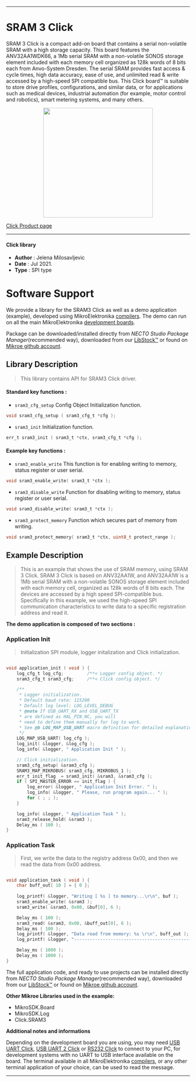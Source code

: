 
---
# SRAM 3 Click

SRAM 3 Click is a compact add-on board that contains a serial non-volatile SRAM with a high storage capacity. This board features the ANV32AA1WDK66, a 1Mb serial SRAM with a non-volatile SONOS storage element included with each memory cell organized as 128k words of 8 bits each from Anvo-System Dresden. The serial SRAM provides fast access & cycle times, high data accuracy, ease of use, and unlimited read & write accessed by a high-speed SPI compatible bus. This Click board™ is suitable to store drive profiles, configurations, and similar data, or for applications such as medical devices, industrial automation (for example, motor control and robotics), smart metering systems, and many others.

<p align="center">
  <img src="https://download.mikroe.com/images/click_for_ide/sram_3_click.png" height=300px>
</p>

[Click Product page](https://www.mikroe.com/sram-3-click)

---


#### Click library

- **Author**        : Jelena Milosavljevic
- **Date**          : Jul 2021.
- **Type**          : SPI type


# Software Support

We provide a library for the SRAM3 Click
as well as a demo application (example), developed using MikroElektronika
[compilers](https://www.mikroe.com/necto-studio).
The demo can run on all the main MikroElektronika [development boards](https://www.mikroe.com/development-boards).

Package can be downloaded/installed directly from *NECTO Studio Package Manager*(recommended way), downloaded from our [LibStock&trade;](https://libstock.mikroe.com) or found on [Mikroe github account](https://github.com/MikroElektronika/mikrosdk_click_v2/tree/master/clicks).

## Library Description

> This library contains API for SRAM3 Click driver.

#### Standard key functions :

- `sram3_cfg_setup` Config Object Initialization function.
```c
void sram3_cfg_setup ( sram3_cfg_t *cfg );
```

- `sram3_init` Initialization function.
```c
err_t sram3_init ( sram3_t *ctx, sram3_cfg_t *cfg );
```

#### Example key functions :

- `sram3_enable_write` This function is for enabling writing to memory, status register or user serial.
```c
void sram3_enable_write( sram3_t *ctx );
```

- `sram3_disable_write` Function for disabling writing to memory, status register or user serial.
```c
void sram3_disable_write( sram3_t *ctx );
```

- `sram3_protect_memory` Function which secures part of memory from writing.
```c
void sram3_protect_memory( sram3_t *ctx, uint8_t protect_range );
```

## Example Description

> This is an example that shows the use of SRAM memory, using SRAM 3 Click. SRAM 3 Click is based on ANV32AA1W, and ANV32AA1W is a 1Mb serial SRAM with a non-volatile SONOS storage element included with each memory cell, 
organized as 128k words of 8 bits each. 
The devices are accessed by a high speed SPI-compatible bus. Specifically in this example, we used the high-speed SPI communication characteristics to write data to a specific registration address and read it.

**The demo application is composed of two sections :**

### Application Init

> Initialization SPI module, logger initalization and Click initialization.

```c

void application_init ( void ) {
    log_cfg_t log_cfg;         /**< Logger config object. */
    sram3_cfg_t sram3_cfg;     /**< Click config object. */

    /** 
     * Logger initialization.
     * Default baud rate: 115200
     * Default log level: LOG_LEVEL_DEBUG
     * @note If USB_UART_RX and USB_UART_TX 
     * are defined as HAL_PIN_NC, you will 
     * need to define them manually for log to work. 
     * See @b LOG_MAP_USB_UART macro definition for detailed explanation.
     */
    LOG_MAP_USB_UART( log_cfg );
    log_init( &logger, &log_cfg );
    log_info( &logger, " Application Init " );

    // Click initialization.
    sram3_cfg_setup( &sram3_cfg );
    SRAM3_MAP_MIKROBUS( sram3_cfg, MIKROBUS_1 );
    err_t init_flag  = sram3_init( &sram3, &sram3_cfg );
    if ( SPI_MASTER_ERROR == init_flag ) {        
        log_error( &logger, " Application Init Error. " );
        log_info( &logger, " Please, run program again... " );
        for ( ; ; );
    }

    log_info( &logger, " Application Task " );
    sram3_release_hold( &sram3 );
    Delay_ms ( 100 );
}

```

### Application Task

> First, we write the data to the registry address 0x00, and then we read the data from 0x00 address.

```c

void application_task ( void ) {
    char buff_out[ 10 ] = { 0 };
        
    log_printf( &logger, "Writing [ %s ] to memory...\r\n", buf );
    sram3_enable_write( &sram3 );
    sram3_write( &sram3, 0x00, &buf[0], 6 );

    Delay_ms ( 100 );
    sram3_read( &sram3, 0x00, &buff_out[0], 6 );
    Delay_ms ( 100 );
    log_printf( &logger, "Data read from memory: %s \r\n", buff_out );
    log_printf( &logger, "---------------------------------------------\r\n" );

    Delay_ms ( 1000 );
    Delay_ms ( 1000 );
}

```

The full application code, and ready to use projects can be installed directly from *NECTO Studio Package Manager*(recommended way), downloaded from our [LibStock&trade;](https://libstock.mikroe.com) or found on [Mikroe github account](https://github.com/MikroElektronika/mikrosdk_click_v2/tree/master/clicks).

**Other Mikroe Libraries used in the example:**

- MikroSDK.Board
- MikroSDK.Log
- Click.SRAM3

**Additional notes and informations**

Depending on the development board you are using, you may need
[USB UART Click](http://shop.mikroe.com/usb-uart-click),
[USB UART 2 Click](http://shop.mikroe.com/usb-uart-2-click) or
[RS232 Click](http://shop.mikroe.com/rs232-click) to connect to your PC, for
development systems with no UART to USB interface available on the board. The
terminal available in all MikroElektronika
[compilers](http://shop.mikroe.com/compilers), or any other terminal application
of your choice, can be used to read the message.

---
